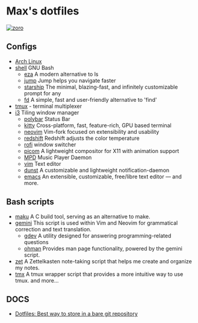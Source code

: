 # Max's dotfiles

<a href="https://wallpapers-clan.com/desktop-wallpapers/zoro-glowing-eye-scar-black-anime/">

![zoro](https://github.com/user-attachments/assets/2ede95b1-ced3-4b14-9069-4c16277947e9)

</a>

## Configs

- [Arch Linux](https://archlinux.org/)
- [shell](https://www.gnu.org/software/bash/) GNU Bash
  - [eza](https://github.com/eza-community/eza) A modern alternative to ls
  - [jump](https://github.com/gsamokovarov/jump) Jump helps you navigate faster
  - [starship](https://starship.rs/) The minimal, blazing-fast, and infinitely customizable prompt for any
  - [fd](https://github.com/sharkdp/fd) A simple, fast and user-friendly alternative to 'find'
- [tmux](https://github.com/tmux/tmux) - terminal multiplexer
- [i3](https://i3wm.org/) Tiling window manager
  - [polybar](https://github.com/polybar/polybar) Status Bar
  - [kitty](https://github.com/kovidgoyal/kitty) Cross-platform, fast, feature-rich, GPU based terminal
  - [neovim](https://github.com/neovim/neovim) Vim-fork focused on extensibility and usability
  - [redshift](https://github.com/jonls/redshift) Redshift adjusts the color temperature
  - [rofi](https://github.com/davatorium/rofi) window switcher
  - [picom](https://github.com/yshui/picom) A lightweight compositor for X11 with animation support
  - [MPD](https://github.com/MusicPlayerDaemon/MPD) Music Player Daemon
  - [vim](https://github.com/vim/vim) Text editor
  - [dunst](https://github.com/dunst-project/dunst) A customizable and lightweight notification-daemon
  - [emacs](https://www.gnu.org/software/emacs/) An extensible, customizable, free/libre text editor — and more.

## Bash scripts

- [maku](https://github.com/maxmx03/dotfiles/blob/main/.local/bin/maku) A C build tool, serving as an alternative to make.
- [gemini](https://github.com/maxmx03/dotfiles/blob/main/.local/bin/gemini) This script is used within Vim and Neovim for grammatical correction and text translation.
  - [gdev](https://github.com/maxmx03/dotfiles/blob/main/.local/bin/gdev) A utility designed for answering programming-related questions
  - [ohman](https://github.com/maxmx03/dotfiles/blob/main/.local/bin/ohman) Provides man page functionality, powered by the gemini script.
- [zet](https://github.com/maxmx03/dotfiles/blob/main/.local/bin/zet) A Zettelkasten note-taking script that helps me create and organize my notes.
- [tmx](https://github.com/maxmx03/dotfiles/blob/main/.local/bin/tmx) A tmux wrapper script that provides a more intuitive way to use tmux.
  and more...

## DOCS

- [Dotfiles: Best way to store in a bare git repository](https://www.atlassian.com/git/tutorials/dotfiles)
